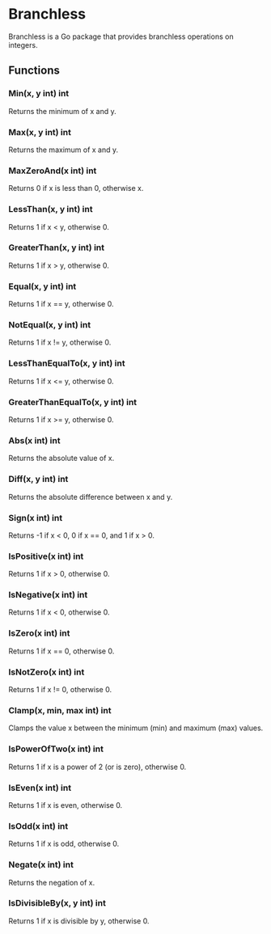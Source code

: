 # Branchless

Branchless is a Go package that provides branchless operations on integers.

## Functions

### Min(x, y int) int
Returns the minimum of x and y.

### Max(x, y int) int
Returns the maximum of x and y.

### MaxZeroAnd(x int) int
Returns 0 if x is less than 0, otherwise x.

### LessThan(x, y int) int
Returns 1 if x < y, otherwise 0.

### GreaterThan(x, y int) int
Returns 1 if x > y, otherwise 0.

### Equal(x, y int) int
Returns 1 if x == y, otherwise 0.

### NotEqual(x, y int) int
Returns 1 if x != y, otherwise 0.

### LessThanEqualTo(x, y int) int
Returns 1 if x <= y, otherwise 0.

### GreaterThanEqualTo(x, y int) int
Returns 1 if x >= y, otherwise 0.

### Abs(x int) int
Returns the absolute value of x.

### Diff(x, y int) int
Returns the absolute difference between x and y.

### Sign(x int) int
Returns -1 if x < 0, 0 if x == 0, and 1 if x > 0.

### IsPositive(x int) int
Returns 1 if x > 0, otherwise 0.

### IsNegative(x int) int
Returns 1 if x < 0, otherwise 0.

### IsZero(x int) int
Returns 1 if x == 0, otherwise 0.

### IsNotZero(x int) int
Returns 1 if x != 0, otherwise 0.

### Clamp(x, min, max int) int
Clamps the value x between the minimum (min) and maximum (max) values.

### IsPowerOfTwo(x int) int
Returns 1 if x is a power of 2 (or is zero), otherwise 0.

### IsEven(x int) int
Returns 1 if x is even, otherwise 0.

### IsOdd(x int) int
Returns 1 if x is odd, otherwise 0.

### Negate(x int) int
Returns the negation of x.

### IsDivisibleBy(x, y int) int
Returns 1 if x is divisible by y, otherwise 0.
